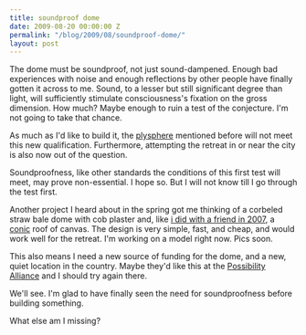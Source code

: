 ```yaml
---
title: soundproof dome
date: 2009-08-20 00:00:00 Z
permalink: "/blog/2009/08/soundproof-dome/"
layout: post
---
```


The dome must be soundproof, not just sound-dampened. Enough bad experiences with noise and enough reflections by other people have finally gotten it across to me. Sound, to a lesser but still significant degree than light, will sufficiently stimulate consciousness's fixation on the gross dimension. How much? Maybe enough to ruin a test of the conjecture. I'm not going to take that chance.

As much as I'd like to build it, the [plysphere](/blog/2009/07/spheres-for-darkness-retreats/) mentioned before will not meet this new qualification. Furthermore, attempting the retreat in or near the city is also now out of the question.

Soundproofness, like other standards the conditions of this first test will meet, may prove non-essential. I hope so. But I will not know till I go through the test first.

Another project I heard about in the spring got me thinking of a corbeled straw bale dome with cob plaster and, like [i did with a friend in 2007](https://link.shutterfly.com/EHVczp9F0Gb), a [conic](http://conicshelter.com) roof of canvas. The design is very simple, fast, and cheap, and would work well for the retreat. I'm working on a model right now. Pics soon.

This also means I need a new source of funding for the dome, and a new, quiet location in the country. Maybe they'd like this at the [Possibility Alliance](https://planetsave.com/articles/radical-simplicity-living-car-free-petroleum-free-and-electricity-free-at-the-possibility-alliance/) and I should try again there.

We'll see. I'm glad to have finally seen the need for soundproofness before building something.

What else am I missing?

